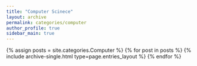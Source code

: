 ```yaml
---
title: "Computer Scinece"
layout: archive
permalink: categories/computer
author_profile: true
sidebar_main: true
---
```



{% assign posts = site.categories.Computer %}
{% for post in posts %} {% include archive-single.html type=page.entries_layout %} {% endfor %}